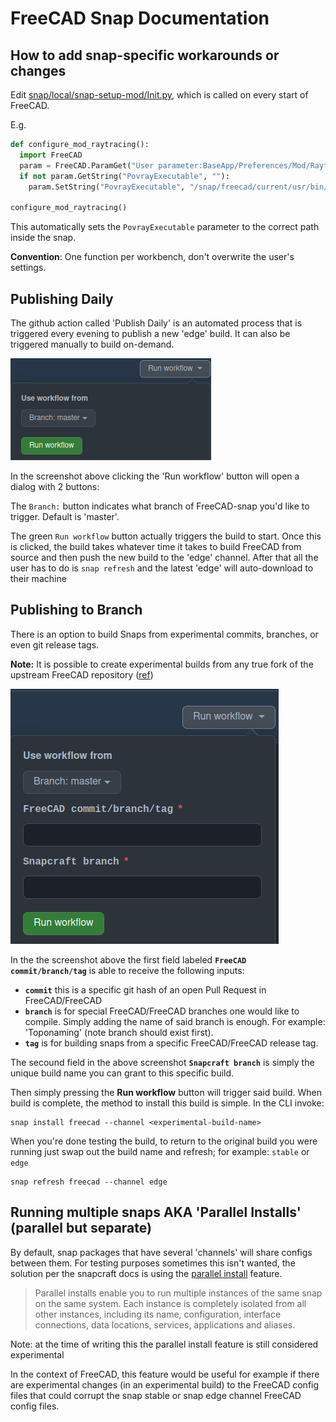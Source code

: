 # FreeCAD Snap Documentation

## How to add snap-specific workarounds or changes

Edit [snap/local/snap-setup-mod/Init.py](https://github.com/FreeCAD/FreeCAD-snap/blob/master/snap/local/snap-setup-mod/Init.py), which is called on every start of FreeCAD.

E.g.

```python
def configure_mod_raytracing():
  import FreeCAD
  param = FreeCAD.ParamGet("User parameter:BaseApp/Preferences/Mod/Raytracing")
  if not param.GetString("PovrayExecutable", ""):
    param.SetString("PovrayExecutable", "/snap/freecad/current/usr/bin/povray")

configure_mod_raytracing()
```

This automatically sets the `PovrayExecutable` parameter to the correct path inside the snap.

**Convention**: One function per workbench, don't overwrite the user's settings.

## Publishing Daily

The github action called 'Publish Daily' is an automated process that is triggered every evening to publish a new 'edge' build. It can also be triggered manually to build on-demand. 

![Publish-Daily](assets/images/Snap-Publish-Daily.png)

In the screenshot above clicking the 'Run workflow' button will open a dialog with 2 buttons:

The `Branch:` button indicates what branch of FreeCAD-snap you'd like to trigger. Default is 'master'.

The green `Run workflow` button actually triggers the build to start. Once this is clicked, the build takes whatever time it takes to build FreeCAD from source and then push the new build to the 'edge' channel. After that all the user has to do is `snap refresh` and the latest 'edge' will auto-download to their machine


## Publishing to Branch

There is an option to build Snaps from experimental commits, branches, or even git release tags. 

**Note:** It is possible to create experimental builds from any true fork of the upstream FreeCAD repository ([ref](https://github.com/FreeCAD/FreeCAD/pull/7118#issuecomment-1171458436))

![Publish-to-Branch](assets/images/Snap-Publish-to-Branch-screenshot.png)

In the the screenshot above the first field labeled **`FreeCAD commit/branch/tag`** is able to receive the following inputs:  

* **`commit`** this is a specific git hash of an open Pull Request in FreeCAD/FreeCAD  
* **`branch`** is for special FreeCAD/FreeCAD branches one would like to compile. Simply adding the name of said branch is enough. For example: 'Toponaming' (note branch should exist first).
* **`tag`** is for building snaps from a specific FreeCAD/FreeCAD release tag. 

The secound field in the above screenshot **`Snapcraft branch`** is simply the unique build name you can grant to this specific build. 

Then simply pressing the **Run workflow** button will trigger said build. When build is complete, the method to install this build is simple. In the CLI invoke:  
```shell
snap install freecad --channel <experimental-build-name>
```

When you're done testing the build, to return to the original build you were running just swap out the build name and refresh; for example: `stable` or `edge` 
```shell
snap refresh freecad --channel edge
```

## Running multiple snaps AKA 'Parallel Installs' (parallel but separate)

By default, snap packages that have several 'channels' will share configs between them. For testing purposes sometimes this isn't wanted, the solution per the snapcraft docs is using the [parallel install](https://snapcraft.io/docs/parallel-installs) feature. 

> Parallel installs enable you to run multiple instances of the same snap on the same system. Each instance is completely isolated from all other instances, including its name, configuration, interface connections, data locations, services, applications and aliases.

Note: at the time of writing this the parallel install feature is still considered experimental

In the context of FreeCAD, this feature would be useful for example if there are experimental changes (in an experimental build) to the FreeCAD config files that could corrupt the snap stable or snap edge channel FreeCAD config files.   